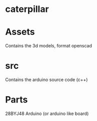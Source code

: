 # caterpillar

# Assets

Contains the 3d models, format openscad

# src

Contains the arduino source code (c++)


# Parts

28BYJ48
Arduino (or arduino like board)
